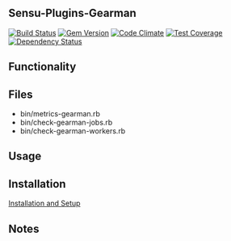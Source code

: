 ## Sensu-Plugins-Gearman

[![Build Status](https://travis-ci.org/sensu-plugins/sensu-plugins-gearman.svg?branch=master)](https://travis-ci.org/sensu-plugins/sensu-plugins-gearman)
[![Gem Version](https://badge.fury.io/rb/sensu-plugins-gearman.svg)](http://badge.fury.io/rb/sensu-plugins-gearman)
[![Code Climate](https://codeclimate.com/github/sensu-plugins/sensu-plugins-gearman/badges/gpa.svg)](https://codeclimate.com/github/sensu-plugins/sensu-plugins-gearman)
[![Test Coverage](https://codeclimate.com/github/sensu-plugins/sensu-plugins-gearman/badges/coverage.svg)](https://codeclimate.com/github/sensu-plugins/sensu-plugins-gearman)
[![Dependency Status](https://gemnasium.com/sensu-plugins/sensu-plugins-gearman.svg)](https://gemnasium.com/sensu-plugins/sensu-plugins-gearman)

## Functionality

## Files

 * bin/metrics-gearman.rb
 * bin/check-gearman-jobs.rb
 * bin/check-gearman-workers.rb

## Usage

## Installation

[Installation and Setup](http://sensu-plugins.io/docs/installation_instructions.html)


## Notes
